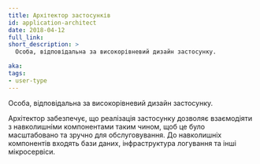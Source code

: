 ```yaml
---
title: Архітектор застосунків
id: application-architect
date: 2018-04-12
full_link: 
short_description: >
  Особа, відповідальна за високорівневий дизайн застосунку.

aka: 
tags:
- user-type
---
```

Особа, відповідальна за високорівневий дизайн застосунку.

<!--more--> 

Архітектор забезпечує, що реалізація застосунку дозволяє взаємодіяти з навколишніми компонентами таким чином, щоб це було масштабовано та зручно для обслуговування. До навколишніх компонентів входять бази даних, інфраструктура логування та інші мікросервіси.
